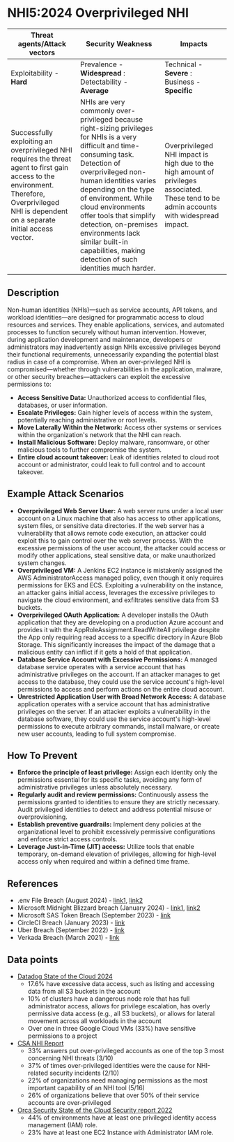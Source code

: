 # NHI5:2024 Overprivileged NHI

| Threat agents/Attack vectors                                                                                                                                                                     | Security Weakness                                                                                                                                                                                                                                                                                                                                                                                      | Impacts                                                                                                                                                             |
|--------------------------------------------------------------------------------------------------------------------------------------------------------------------------------------------------|--------------------------------------------------------------------------------------------------------------------------------------------------------------------------------------------------------------------------------------------------------------------------------------------------------------------------------------------------------------------------------------------------------|---------------------------------------------------------------------------------------------------------------------------------------------------------------------|
| Exploitability - **Hard**                                                                                                                                                                        | Prevalence - **Widespread** : Detectability - **Average**                                                                                                                                                                                                                                                                                                                                              | Technical - **Severe** : Business - **Specific**                                                                                                                    |
| Successfully exploiting an overprivileged NHI requires the threat agent to first gain access to the environment. Therefore, Overprivileged NHI is dependent on a separate initial access vector. | NHIs are very commonly over-privileged because right-sizing privileges for NHIs is a very difficult and time-consuming task. Detection of overprivileged non-human identities varies depending on the type of environment. While cloud environments offer tools that simplify detection, on-premises environments lack similar built-in capabilities, making detection of such identities much harder. | Overprivileged NHI impact is high due to the high amount of privileges associated. These tend to be admin accounts with widespread impact.|


## Description

Non-human identities (NHIs)—such as service accounts, API tokens, and workload identities—are designed for programmatic access to cloud resources and services. They enable applications, services, and automated processes to function securely without human intervention. However, during application development and maintenance, developers or administrators may inadvertently assign NHIs excessive privileges beyond their functional requirements, unnecessarily expanding the potential blast radius in case of a compromise.
When an over-privileged NHI is compromised—whether through vulnerabilities in the application, malware, or other security breaches—attackers can exploit the excessive permissions to:

* **Access Sensitive Data:** Unauthorized access to confidential files, databases, or user information.
* **Escalate Privileges:** Gain higher levels of access within the system, potentially reaching administrative or root levels.
* **Move Laterally Within the Network:** Access other systems or services within the organization's network that the NHI can reach.
* **Install Malicious Software:** Deploy malware, ransomware, or other malicious tools to further compromise the system.
* **Entire cloud account takeover:** Leak of identities related to cloud root account or administrator, could leak to full control and to account takeover.

## Example Attack Scenarios

* **Overprivileged Web Server User:** A web server runs under a local user account on a Linux machine that also has access to other applications, system files, or sensitive data directories. If the web server has a vulnerability that allows remote code execution, an attacker could exploit this to gain control over the web server process. With the excessive permissions of the user account, the attacker could access or modify other applications, steal sensitive data, or make unauthorized system changes.
* **Overprivileged VM:** A Jenkins EC2 instance is mistakenly assigned the AWS AdministratorAccess managed policy, even though it only requires permissions for EKS and ECS. Exploiting a vulnerability on the instance, an attacker gains initial access, leverages the excessive privileges to navigate the cloud environment, and exfiltrates sensitive data from S3 buckets.
* **Overprivileged OAuth Application:** A developer installs the OAuth application that they are developing on a production Azure account and provides it with the AppRoleAssignment.ReadWriteAll privilege despite the App only requiring read access to a specific directory in Azure Blob Storage. This significantly increases the impact of the damage that a malicious entity can inflict if it gets a hold of that application.
* **Database Service Account with Excessive Permissions:** A managed database service operates with a service account that has administrative privileges on the account. If an attacker manages to get access to the database, they could use the service account's high-level permissions to access and perform actions on the entire cloud account.
* **Unrestricted Application User with Broad Network Access:** A database application operates with a service account that has administrative privileges on the server. If an attacker exploits a vulnerability in the database software, they could use the service account's high-level permissions to execute arbitrary commands, install malware, or create new user accounts, leading to full system compromise.


## How To Prevent

* **Enforce the principle of least privilege:** Assign each identity only the permissions essential for its specific tasks, avoiding any form of administrative privileges unless absolutely necessary.
* **Regularly audit and review permissions:** Continuously assess the permissions granted to identities to ensure they are strictly necessary. Audit privileged identities to detect and address potential misuse or overprovisioning.
* **Establish preventive guardrails:** Implement deny policies at the organizational level to prohibit excessively permissive configurations and enforce strict access controls.
* **Leverage Just-in-Time (JIT) access:** Utilize tools that enable temporary, on-demand elevation of privileges, allowing for high-level access only when required and within a defined time frame.

## References
* .env File Breach (August 2024) - [link1](https://unit42.paloaltonetworks.com/large-scale-cloud-extortion-operation/), [link2](https://medium.com/@ronilichtman/large-scale-extortion-via-secrets-in-env-files-why-secret-vaults-just-arent-enough-9b4c568724ca)
* Microsoft Midnight Blizzard breach (January 2024) - [link1](https://msrc.microsoft.com/blog/2024/01/microsoft-actions-following-attack-by-nation-state-actor-midnight-blizzard/), [link2](https://medium.com/@ronilichtman/how-to-protect-yourself-from-the-microsoft-oauth-attack-powershell-scripts-included-71b398034b8d)
* Microsoft SAS Token Breach (September 2023) - [link](https://www.wiz.io/blog/38-terabytes-of-private-data-accidentally-exposed-by-microsoft-ai-researchers)
* CircleCI Breach (January 2023) - [link](https://circleci.com/blog/jan-4-2023-incident-report/)
* Uber Breach (September 2022) - [link](https://www.upguard.com/blog/what-caused-the-uber-data-breach)
* Verkada Breach (March 2021) - [link](https://www.verkada.com/security-update/report/)

## Data points
* [Datadog State of the Cloud 2024](https://www.datadoghq.com/state-of-cloud-security/)
  * 17.6% have excessive data access, such as listing and accessing data from all S3 buckets in the account
  * 10% of clusters have a dangerous node role that has full administrator access, allows for privilege escalation, has overly permissive data access (e.g., all S3 buckets), or allows for lateral movement across all workloads in the account
  * Over one in three Google Cloud VMs (33%) have sensitive permissions to a project
* [CSA NHI Report](https://s3.amazonaws.com/content-production.cloudsecurityalliance/22j8ue25fxvafdnirpgoqtdv7l1u?response-content-disposition=inline%3B%20filename%3D%22The%20State%20of%20Non-Human%20Identity%20Security%2020240917.pdf%22%3B%20filename%2A%3DUTF-8%27%27The%2520State%2520of%2520Non-Human%2520Identity%2520Security%252020240917.pdf&response-content-type=application%2Fpdf&X-Amz-Algorithm=AWS4-HMAC-SHA256&X-Amz-Credential=AKIAS6XDIRHKHO4F5SU4%2F20241211%2Fus-east-1%2Fs3%2Faws4_request&X-Amz-Date=20241211T163927Z&X-Amz-Expires=300&X-Amz-SignedHeaders=host&X-Amz-Signature=394370ac74a7a3f24385341bdee52ca01958c4859595f1f9969ffefdaa6d6f2f) 
  * 33% answers put over-privileged accounts as one of the top 3 most concerning NHI threats (3/10)
  * 37% of times over-privileged identities were the cause for NHI-related security incidents (2/10)
  * 22% of organizations need managing permissions as the most important capability of an NHI tool (5/16)
  * 26% of organizations believe that over 50% of their service accounts are over-privileged
* [Orca Security State of the Cloud Security report 2022](https://orca.security/wp-content/uploads/2022/09/2022-State-of-Public-Cloud-Security-Report.pdf)
  * 44% of environments have at least one privileged identity access management (IAM) role.
  * 23% have at least one EC2 Instance with Administrator IAM role.
